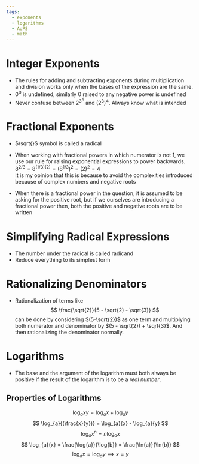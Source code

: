```yaml
---
tags:
  - exponents
  - logarithms
  - AoPS
  - math
---
```


# Integer Exponents
+ The rules for adding and subtracting exponents during multiplication and division works only when the bases of the expression are the same.
+ 0<sup>0</sup> is undefined, similarly 0 raised to any negative power is undefined
+ Never confuse between 2<sup>3<sup>4</sup></sup> and (2<sup>3</sup>)<sup>4</sup>. Always know what is intended
# Fractional Exponents
+ $\sqrt{}$   symbol is called a radical
+ When working with fractional powers in which numerator is not 1, we use our rule for raising exponential expressions to power backwards.
	$8^{2/3} = 8^{(1/3)(2)} = (8^{1/3})^2 = (2)^2 = 4$      
		 It is my opinion  that this is because to avoid the complexities introduced because of complex numbers and negative roots
	
+ When there is a fractional power in the question, it is assumed to be asking for the positive root, but if we ourselves are introducing a fractional power then, both the positive and negative roots are to be written 
# Simplifying Radical Expressions
+ The number under the radical is called radicand
+ Reduce everything to its simplest form
# Rationalizing Denominators
+ Rationalization of terms like 
	 $$
	 \frac{\sqrt{2}}{5 - \sqrt{2} - \sqrt{3}}
	$$
	can be done by considering $(5-\sqrt{2})$ as one term and multiplying both numerator and denominator by $(5 - \sqrt{2}) + \sqrt{3}$. And then rationalizing the denominator normally.
# Logarithms
+ The base and the argument of the logarithm must both always be positive if the result of the logarithm is to be a *real number*. 
## Properties of Logarithms
$$
\log_{a}{xy} = \log_{a}{x} + \log_{a}{y}
$$
$$
\log_{a}{(\frac{x}{y})} = \log_{a}{x} - \log_{a}{y}
$$
$$
\log_{a}{x^n} = n\log_{a}{x}
$$
$$
\log_{a}{x} = \frac{\log{a}}{\log{b}} = \frac{\ln{a}}{\ln{b}}
$$
$$
\log_{a}{x} = \log_{a}{y} \implies x = y
$$
